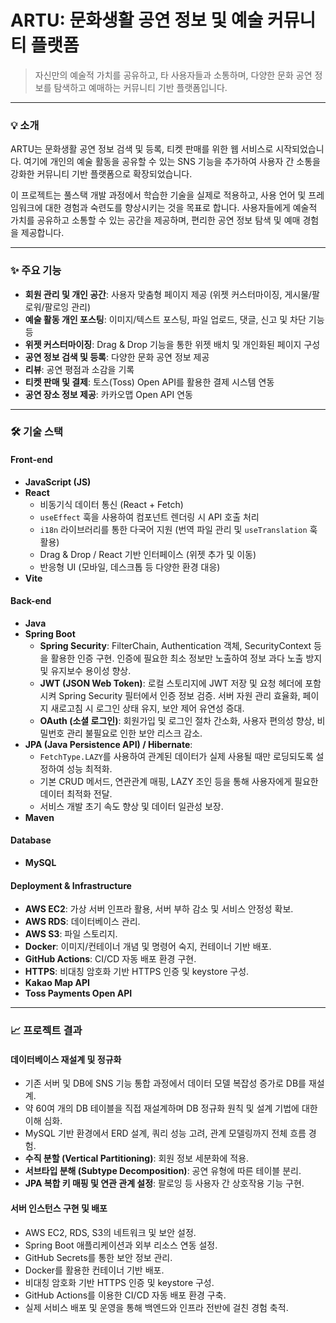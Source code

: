 # ARTU: 문화생활 공연 정보 및 예술 커뮤니티 플랫폼

> 자신만의 예술적 가치를 공유하고, 타 사용자들과 소통하며, 다양한 문화 공연 정보를 탐색하고 예매하는 커뮤니티 기반 플랫폼입니다.

---

### 💡 소개
ARTU는 문화생활 공연 정보 검색 및 등록, 티켓 판매를 위한 웹 서비스로 시작되었습니다. 여기에 개인의 예술 활동을 공유할 수 있는 SNS 기능을 추가하여 사용자 간 소통을 강화한 커뮤니티 기반 플랫폼으로 확장되었습니다.

이 프로젝트는 풀스택 개발 과정에서 학습한 기술을 실제로 적용하고, 사용 언어 및 프레임워크에 대한 경험과 숙련도를 향상시키는 것을 목표로 합니다. 
사용자들에게 예술적 가치를 공유하고 소통할 수 있는 공간을 제공하며, 편리한 공연 정보 탐색 및 예매 경험을 제공합니다.

---

### ✨ 주요 기능

* **회원 관리 및 개인 공간**: 사용자 맞춤형 페이지 제공 (위젯 커스터마이징, 게시물/팔로워/팔로잉 관리) 
* **예술 활동 개인 포스팅**: 이미지/텍스트 포스팅, 파일 업로드, 댓글, 신고 및 차단 기능 등
* **위젯 커스터마이징**: Drag & Drop 기능을 통한 위젯 배치 및 개인화된 페이지 구성 
* **공연 정보 검색 및 등록**: 다양한 문화 공연 정보 제공
* **리뷰**: 공연 평점과 소감을 기록
* **티켓 판매 및 결제**: 토스(Toss) Open API를 활용한 결제 시스템 연동
* **공연 장소 정보 제공**: 카카오맵 Open API 연동

---

### 🛠️ 기술 스택

#### Front-end

* **JavaScript (JS)** 
* **React** 
    * 비동기식 데이터 통신 (React + Fetch) 
    * `useEffect` 훅을 사용하여 컴포넌트 렌더링 시 API 호출 처리 
    * `i18n` 라이브러리를 통한 다국어 지원 (번역 파일 관리 및 `useTranslation` 훅 활용) 
    * Drag & Drop / React 기반 인터페이스 (위젯 추가 및 이동) 
    * 반응형 UI (모바일, 데스크톱 등 다양한 환경 대응) 
* **Vite**

#### Back-end

* **Java** 
* **Spring Boot** 
    * **Spring Security**: FilterChain, Authentication 객체, SecurityContext 등을 활용한 인증 구현. 인증에 필요한 최소 정보만 노출하여 정보 과다 노출 방지 및 유지보수 용이성 향상.
    * **JWT (JSON Web Token)**: 로컬 스토리지에 JWT 저장 및 요청 헤더에 포함시켜 Spring Security 필터에서 인증 정보 검증. 서버 자원 관리 효율화, 페이지 새로고침 시 로그인 상태 유지, 보안 제어 유연성 증대.
    * **OAuth (소셜 로그인)**: 회원가입 및 로그인 절차 간소화, 사용자 편의성 향상, 비밀번호 관리 불필요로 인한 보안 리스크 감소.
* **JPA (Java Persistence API) / Hibernate**:
    * `FetchType.LAZY`를 사용하여 관계된 데이터가 실제 사용될 때만 로딩되도록 설정하여 성능 최적화.
    * 기본 CRUD 메서드, 연관관계 매핑, LAZY 조인 등을 통해 사용자에게 필요한 데이터 최적화 전달.
    * 서비스 개발 초기 속도 향상 및 데이터 일관성 보장.
* **Maven**

#### Database

* **MySQL** 

#### Deployment & Infrastructure

* **AWS EC2**: 가상 서버 인프라 활용, 서버 부하 감소 및 서비스 안정성 확보.
* **AWS RDS**: 데이터베이스 관리.
* **AWS S3**: 파일 스토리지.
* **Docker**: 이미지/컨테이너 개념 및 명령어 숙지, 컨테이너 기반 배포.
* **GitHub Actions**: CI/CD 자동 배포 환경 구현.
* **HTTPS**: 비대칭 암호화 기반 HTTPS 인증 및 keystore 구성.
* **Kakao Map API**
* **Toss Payments Open API**

---

### 📈 프로젝트 결과

#### 데이터베이스 재설계 및 정규화

* 기존 서버 및 DB에 SNS 기능 통합 과정에서 데이터 모델 복잡성 증가로 DB를 재설계.
* 약 60여 개의 DB 테이블을 직접 재설계하며 DB 정규화 원칙 및 설계 기법에 대한 이해 심화.
* MySQL 기반 환경에서 ERD 설계, 쿼리 성능 고려, 관계 모델링까지 전체 흐름 경험.
* **수직 분할 (Vertical Partitioning)**: 회원 정보 세분화에 적용.
* **서브타입 분해 (Subtype Decomposition)**: 공연 유형에 따른 테이블 분리.
* **JPA 복합 키 매핑 및 연관 관계 설정**: 팔로잉 등 사용자 간 상호작용 기능 구현.

#### 서버 인스턴스 구현 및 배포

* AWS EC2, RDS, S3의 네트워크 및 보안 설정.
* Spring Boot 애플리케이션과 외부 리소스 연동 설정.
* GitHub Secrets를 통한 보안 정보 관리.
* Docker를 활용한 컨테이너 기반 배포.
* 비대칭 암호화 기반 HTTPS 인증 및 keystore 구성.
* GitHub Actions를 이용한 CI/CD 자동 배포 환경 구축.
* 실제 서비스 배포 및 운영을 통해 백엔드와 인프라 전반에 걸친 경험 축적.
